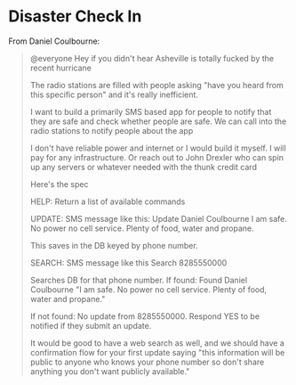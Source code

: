 # Disaster Check In

From Daniel Coulbourne:

> @everyone Hey if you didn't hear Asheville is totally fucked by the recent hurricane
>
> The radio stations are filled with people asking "have you heard from this specific person" and it's really inefficient.
>
> I want to build a primarily SMS based app for people to notify that they are safe and check whether people are safe. We can call into the radio stations to notify people about the app
>
> I don't have reliable power and internet or I would build it myself. I will pay for any infrastructure. Or reach out to John Drexler who can spin up any servers or whatever needed with the thunk credit card
>
> Here's the spec
>
> HELP:
> Return a list of available commands
>
> UPDATE:
> SMS message like this:
> Update Daniel Coulbourne
> I am safe. No power no cell service. Plenty of food, water and propane.
>
> This saves in the DB keyed by phone number.
>
> SEARCH:
> SMS message like this
> Search 8285550000
> 
> Searches DB for that phone number.
> If found:
> Found Daniel Coulbourne
> "I am safe. No power no cell service. Plenty of food, water and propane."
>
> If not found:
> No update from 8285550000. Respond YES to be notified if they submit an update.
> 
> It would be good to have a web search as well, and we should have a confirmation flow for your first update saying "this information will be public to anyone who knows your phone number so don't share anything you don't want publicly available."
